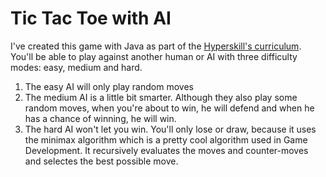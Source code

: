 # Tic Tac Toe with AI

I've created this game with Java as part of the [Hyperskill's curriculum](https://hyperskill.org/projects/81).
You'll be able to play against another human or AI with three difficulty modes: easy, medium and hard.

1. The easy AI will only play random moves
2. The medium AI is a little bit smarter. Although they also play some random moves, when you're about to win, he will defend and when he has a chance of winning, he will win.
3. The hard AI won't let you win. You'll only lose or draw, because it uses the minimax algorithm which is a pretty cool algorithm used in Game Development. It recursively evaluates the moves and counter-moves and selectes the best possible move.

